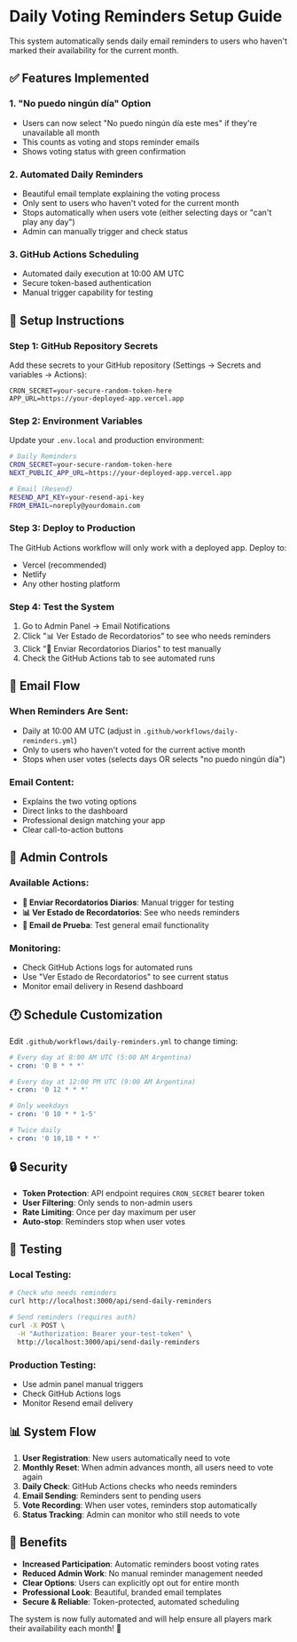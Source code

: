 # Daily Voting Reminders Setup Guide

This system automatically sends daily email reminders to users who haven't marked their availability for the current month.

## ✅ Features Implemented

### 1. **"No puedo ningún día" Option**
- Users can now select "No puedo ningún día este mes" if they're unavailable all month
- This counts as voting and stops reminder emails
- Shows voting status with green confirmation

### 2. **Automated Daily Reminders**
- Beautiful email template explaining the voting process
- Only sent to users who haven't voted for the current month
- Stops automatically when users vote (either selecting days or "can't play any day")
- Admin can manually trigger and check status

### 3. **GitHub Actions Scheduling**
- Automated daily execution at 10:00 AM UTC
- Secure token-based authentication
- Manual trigger capability for testing

## 🚀 Setup Instructions

### Step 1: GitHub Repository Secrets
Add these secrets to your GitHub repository (Settings → Secrets and variables → Actions):

```
CRON_SECRET=your-secure-random-token-here
APP_URL=https://your-deployed-app.vercel.app
```

### Step 2: Environment Variables
Update your `.env.local` and production environment:

```bash
# Daily Reminders
CRON_SECRET=your-secure-random-token-here
NEXT_PUBLIC_APP_URL=https://your-deployed-app.vercel.app

# Email (Resend)
RESEND_API_KEY=your-resend-api-key
FROM_EMAIL=noreply@yourdomain.com
```

### Step 3: Deploy to Production
The GitHub Actions workflow will only work with a deployed app. Deploy to:
- Vercel (recommended)
- Netlify
- Any other hosting platform

### Step 4: Test the System
1. Go to Admin Panel → Email Notifications
2. Click "📊 Ver Estado de Recordatorios" to see who needs reminders
3. Click "📧 Enviar Recordatorios Diarios" to test manually
4. Check the GitHub Actions tab to see automated runs

## 📧 Email Flow

### When Reminders Are Sent:
- Daily at 10:00 AM UTC (adjust in `.github/workflows/daily-reminders.yml`)
- Only to users who haven't voted for the current active month
- Stops when user votes (selects days OR selects "no puedo ningún día")

### Email Content:
- Explains the two voting options
- Direct links to the dashboard
- Professional design matching your app
- Clear call-to-action buttons

## 🔧 Admin Controls

### Available Actions:
- **📧 Enviar Recordatorios Diarios**: Manual trigger for testing
- **📊 Ver Estado de Recordatorios**: See who needs reminders
- **🧪 Email de Prueba**: Test general email functionality

### Monitoring:
- Check GitHub Actions logs for automated runs
- Use "Ver Estado de Recordatorios" to see current status
- Monitor email delivery in Resend dashboard

## 🕐 Schedule Customization

Edit `.github/workflows/daily-reminders.yml` to change timing:

```yaml
# Every day at 8:00 AM UTC (5:00 AM Argentina)
- cron: '0 8 * * *'

# Every day at 12:00 PM UTC (9:00 AM Argentina)  
- cron: '0 12 * * *'

# Only weekdays
- cron: '0 10 * * 1-5'

# Twice daily
- cron: '0 10,18 * * *'
```

## 🔒 Security

- **Token Protection**: API endpoint requires `CRON_SECRET` bearer token
- **User Filtering**: Only sends to non-admin users
- **Rate Limiting**: Once per day maximum per user
- **Auto-stop**: Reminders stop when user votes

## 🧪 Testing

### Local Testing:
```bash
# Check who needs reminders
curl http://localhost:3000/api/send-daily-reminders

# Send reminders (requires auth)
curl -X POST \
  -H "Authorization: Bearer your-test-token" \
  http://localhost:3000/api/send-daily-reminders
```

### Production Testing:
- Use admin panel manual triggers
- Check GitHub Actions logs
- Monitor Resend email delivery

## 📊 System Flow

1. **User Registration**: New users automatically need to vote
2. **Monthly Reset**: When admin advances month, all users need to vote again
3. **Daily Check**: GitHub Actions checks who needs reminders
4. **Email Sending**: Reminders sent to pending users
5. **Vote Recording**: When user votes, reminders stop automatically
6. **Status Tracking**: Admin can monitor who still needs to vote

## 🎯 Benefits

- **Increased Participation**: Automatic reminders boost voting rates
- **Reduced Admin Work**: No manual reminder management needed
- **Clear Options**: Users can explicitly opt out for entire month
- **Professional Look**: Beautiful, branded email templates
- **Secure & Reliable**: Token-protected, automated scheduling

The system is now fully automated and will help ensure all players mark their availability each month! 🚀